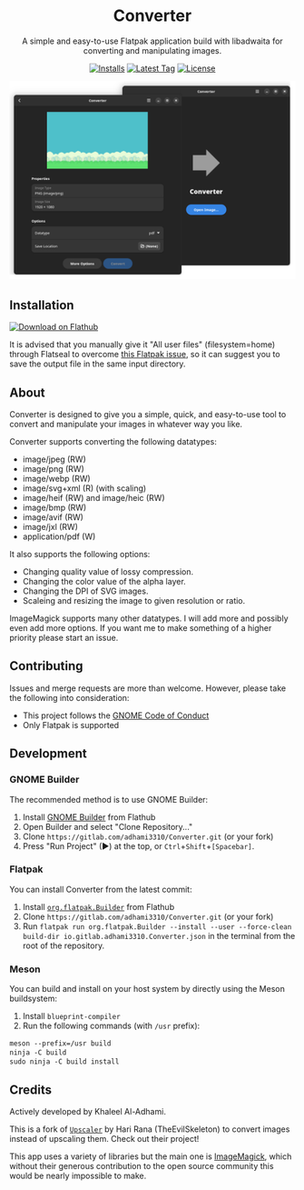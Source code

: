 <div align="center">
<h1>Converter</h1>

A simple and easy-to-use Flatpak application build with libadwaita for converting and manipulating images.

[![Installs](https://img.shields.io/flathub/downloads/io.gitlab.adhami3310.Converter?style=for-the-badge)](https://flathub.org/apps/details/io.gitlab.adhami3310.Converter)
[![Latest Tag](https://img.shields.io/gitlab/v/tag/adhami3310/Converter?sort=date&style=for-the-badge)](https://gitlab.com/adhami3310/Converter/-/tags)
[![License](https://img.shields.io/gitlab/license/adhami3310/Converter?style=for-the-badge)](https://gitlab.com/adhami3310/Converter/-/raw/main/COPYING)


<img src="data/screenshots/0.png" alt="Two Screenshots of Converter">

</div>

## Installation
<a href='https://flathub.org/apps/details/io.gitlab.adhami3310.Converter'><img width='240' alt='Download on Flathub' src='https://flathub.org/assets/badges/flathub-badge-en.png'/></a>

It is advised that you manually give it "All user files" (filesystem=home) through Flatseal to overcome [this Flatpak issue](https://github.com/flatpak/xdg-desktop-portal/issues/477), so it can suggest you to save the output file in the same input directory.

## About

Converter is designed to give you a simple, quick, and easy-to-use tool to convert and manipulate your images in whatever way you like.

Converter supports converting the following datatypes:
 - image/jpeg (RW)
 - image/png (RW)
 - image/webp (RW)
 - image/svg+xml (R) (with scaling)
 - image/heif (RW) and image/heic (RW)
 - image/bmp (RW)
 - image/avif (RW)
 - image/jxl (RW)
 - application/pdf (W)

It also supports the following options:
 - Changing quality value of lossy compression.
 - Changing the color value of the alpha layer.
 - Changing the DPI of SVG images.
 - Scaleing and resizing the image to given resolution or ratio.

ImageMagick supports many other datatypes. I will add more and possibly even add more options. If you want me to make something of a higher priority please start an issue.

## Contributing
Issues and merge requests are more than welcome. However, please take the following into consideration:

- This project follows the [GNOME Code of Conduct](https://wiki.gnome.org/Foundation/CodeOfConduct)
- Only Flatpak is supported

## Development

### GNOME Builder
The recommended method is to use GNOME Builder:

1. Install [GNOME Builder](https://apps.gnome.org/app/org.gnome.Builder/) from Flathub
1. Open Builder and select "Clone Repository..."
1. Clone `https://gitlab.com/adhami3310/Converter.git` (or your fork)
1. Press "Run Project" (▶) at the top, or `Ctrl`+`Shift`+`[Spacebar]`.

### Flatpak
You can install Converter from the latest commit:

1. Install [`org.flatpak.Builder`](https://github.com/flathub/org.flatpak.Builder) from Flathub
1. Clone `https://gitlab.com/adhami3310/Converter.git` (or your fork)
1. Run `flatpak run org.flatpak.Builder --install --user --force-clean build-dir io.gitlab.adhami3310.Converter.json` in the terminal from the root of the repository.

### Meson
You can build and install on your host system by directly using the Meson buildsystem:

1. Install `blueprint-compiler`
1. Run the following commands (with `/usr` prefix):
```
meson --prefix=/usr build
ninja -C build
sudo ninja -C build install
```

## Credits

Actively developed by Khaleel Al-Adhami.

This is a fork of [`Upscaler`](https://gitlab.com/TheEvilSkeleton/Upscaler) by Hari Rana (TheEvilSkeleton) to convert images instead of upscaling them. Check out their project!

This app uses a variety of libraries but the main one is [ImageMagick](https://github.com/ImageMagick/ImageMagick), which without their generous contribution to the open source community this would be nearly impossible to make.
